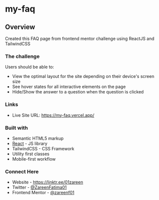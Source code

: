 # my-faq
## Overview

Created this FAQ page from frontend mentor challenge using ReactJS and TailwindCSS

### The challenge

Users should be able to:

- View the optimal layout for the site depending on their device's screen size
- See hover states for all interactive elements on the page
- Hide/Show the answer to a question when the question is clicked


### Links

- Live Site URL: https://my-faq.vercel.app/

### Built with

- Semantic HTML5 markup
- [React](https://react.dev/) - JS library
- TailwindCSS - CSS Framework
- Utility first classes
- Mobile-first workflow

### Connect Here

- Website - https://linktr.ee/01zareen
- Twitter - [@ZareenFatima01](https://twitter.com/ZareenFatima01)
- Frontend Mentor - [@zareenf01](https://www.frontendmentor.io/profile/zareenf01)
